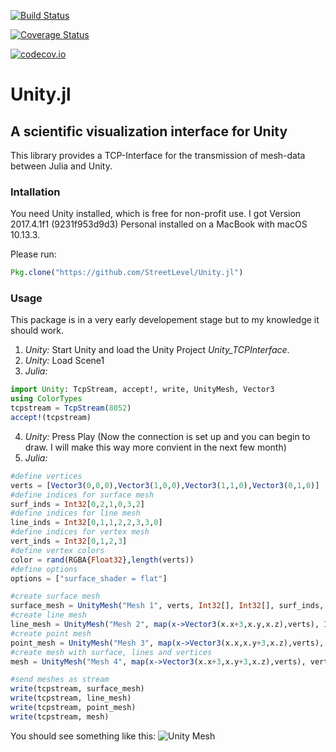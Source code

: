 [![Build Status](https://travis-ci.org/StreetLevel/Unity.jl.svg?branch=master)](https://travis-ci.org/StreetLevel/Unity.jl)

[![Coverage Status](https://coveralls.io/repos/StreetLevel/Unity.jl/badge.svg?branch=master&service=github)](https://coveralls.io/github/StreetLevel/Unity.jl?branch=master)

[![codecov.io](http://codecov.io/github/StreetLevel/Unity.jl/coverage.svg?branch=master)](http://codecov.io/github/StreetLevel/Unity.jl?branch=master)

# Unity.jl 
## A scientific visualization interface for Unity

This library provides a TCP-Interface for the transmission of mesh-data between Julia and Unity. 


### Intallation

You need Unity installed, which is free for non-profit use. I got Version 2017.4.1f1 (9231f953d9d3) Personal installed on a MacBook with macOS 10.13.3.

Please run:
```Julia
Pkg.clone("https://github.com/StreetLevel/Unity.jl")
```

### Usage

This package is in a very early developement stage but to my knowledge it should work.

1. *Unity:* Start Unity and load the Unity Project *Unity_TCPInterface*.
2. *Unity:* Load Scene1
3. *Julia:* 
```Julia
import Unity: TcpStream, accept!, write, UnityMesh, Vector3
using ColorTypes
tcpstream = TcpStream(8052)
accept!(tcpstream)
```
4. *Unity:* Press Play (Now the connection is set up and you can begin to draw. I will make this way more convient in the next few month)
5. *Julia:* 
```Julia
#define vertices
verts = [Vector3(0,0,0),Vector3(1,0,0),Vector3(1,1,0),Vector3(0,1,0)]
#define indices for surface mesh
surf_inds = Int32[0,2,1,0,3,2]
#define indices for line mesh
line_inds = Int32[0,1,1,2,2,3,3,0]
#define indices for vertex mesh
vert_inds = Int32[0,1,2,3]
#define vertex colors
color = rand(RGBA{Float32},length(verts))
#define options
options = ["surface_shader = flat"]

#create surface mesh
surface_mesh = UnityMesh("Mesh 1", verts, Int32[], Int32[], surf_inds, color, options)
#create line mesh
line_mesh = UnityMesh("Mesh 2", map(x->Vector3(x.x+3,x.y,x.z),verts), Int32[], line_inds, Int32[], color, String[])
#create point mesh
point_mesh = UnityMesh("Mesh 3", map(x->Vector3(x.x,x.y+3,x.z),verts), vert_inds, Int32[], Int32[], color, String[])
#create mesh with surface, lines and vertices
mesh = UnityMesh("Mesh 4", map(x->Vector3(x.x+3,x.y+3,x.z),verts), vert_inds, line_inds, surf_inds, color, options)

#send meshes as stream
write(tcpstream, surface_mesh)
write(tcpstream, line_mesh)
write(tcpstream, point_mesh)
write(tcpstream, mesh)
```
You should see something like this:
![Unity Mesh](https://github.com/StreetLevel/Unity.jl/blob/master/images/meshes01.png "meshes01.png")


